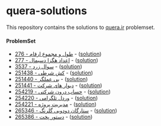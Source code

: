 # quera-solutions
This repository contains the solutions to [quera.ir](https://quera.ir) problemset.

#### ProblemSet
- [276 - طول و مجموع ارقام](https://quera.org/problemset/276) - ([solution](./276-min-max-sum-of-digits/))
- [277 - اعداد هگزا دسیمال](https://quera.org/problemset/277) - ([solution](./277-numbers-with-binary-digits/))
- [3537 - سوال زرد](https://quera.org/problemset/3537) - ([solution](./3537-wow/))
- [251438 - کش شرطی](https://quera.org/problemset/251438) - ([solution](./251438-lru-cache/))
- [251440 - بی عملگر](https://quera.org/problemset/251440) - ([solution](./251440-operator-combinations/))
- [251441 - دیوار های شرکت](https://quera.org/problemset/251441) - ([solution](./251441-shape-on-grid-perimeter/))
- [254219 - حساب درون شرکتی](https://quera.org/problemset/254219) - ([solution](./254219-simplify-depts/))
- [254220 - وردل تلگرامی](https://quera.org/problemset/254220) - ([solution](./254220-wordle/))
- [254221 - مدیریت پروژه](https://quera.org/problemset/254221) - ([solution](./254221-project-management/))
- [265346 - ستارگان دودویی گلرنگ](https://quera.org/problemset/265396) - ([solution](./265346-binary-stars/))
- [265386 - دستور پخت](https://quera.org/problemset/265386) - ([solution](./265386-cooking-recipe/))
